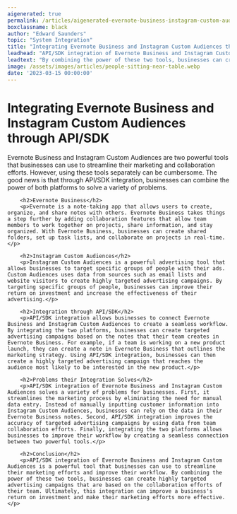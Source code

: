 ```yaml
---
aigenerated: true
permalink: /articles/aigenerated-evernote-business-instagram-custom-audiences
boxclassname: black
author: "Edward Saunders"
topic: "System Integration"
title: "Integrating Evernote Business and Instagram Custom Audiences through API/SDK"
leadhead: "API/SDK integration of Evernote Business and Instagram Custom Audiences is a powerful tool that businesses can use to streamline their marketing efforts and improve their workflow"
leadtext: "By combining the power of these two tools, businesses can create highly targeted advertising campaigns that are based on the collaboration efforts of their team. Ultimately, this integration can improve a business's return on investment and make their marketing efforts more effective."
image: /assets/images/articles/people-sitting-near-table.webp
date: '2023-03-15 00:00:00'
---
```

<div class="arttext">        <h1>Integrating Evernote Business and Instagram Custom Audiences through API/SDK</h1>
        <p>Evernote Business and Instagram Custom Audiences are two powerful tools that businesses can use to streamline their marketing and collaboration efforts. However, using these tools separately can be cumbersome. The good news is that through API/SDK integration, businesses can combine the power of both platforms to solve a variety of problems.</p>
        
        <h2>Evernote Business</h2>
        <p>Evernote is a note-taking app that allows users to create, organize, and share notes with others. Evernote Business takes things a step further by adding collaboration features that allow team members to work together on projects, share information, and stay organized. With Evernote Business, businesses can create shared folders, set up task lists, and collaborate on projects in real-time.</p>
        
        <h2>Instagram Custom Audiences</h2>
        <p>Instagram Custom Audiences is a powerful advertising tool that allows businesses to target specific groups of people with their ads. Custom Audiences uses data from sources such as email lists and website visitors to create highly targeted advertising campaigns. By targeting specific groups of people, businesses can improve their return on investment and increase the effectiveness of their advertising.</p>
        
        <h2>Integration through API/SDK</h2>
        <p>API/SDK integration allows businesses to connect Evernote Business and Instagram Custom Audiences to create a seamless workflow. By integrating the two platforms, businesses can create targeted advertising campaigns based on the notes that their team creates in Evernote Business. For example, if a team is working on a new product launch, they can create a note in Evernote Business that outlines the marketing strategy. Using API/SDK integration, businesses can then create a highly targeted advertising campaign that reaches the audience most likely to be interested in the new product.</p>
        
        <h2>Problems their Integration Solves</h2>
        <p>API/SDK integration of Evernote Business and Instagram Custom Audiences solves a variety of problems for businesses. First, it streamlines the marketing process by eliminating the need for manual data entry. Instead of manually inputting customer information into Instagram Custom Audiences, businesses can rely on the data in their Evernote Business notes. Second, API/SDK integration improves the accuracy of targeted advertising campaigns by using data from team collaboration efforts. Finally, integrating the two platforms allows businesses to improve their workflow by creating a seamless connection between two powerful tools.</p>
        
        <h2>Conclusion</h2>
        <p>API/SDK integration of Evernote Business and Instagram Custom Audiences is a powerful tool that businesses can use to streamline their marketing efforts and improve their workflow. By combining the power of these two tools, businesses can create highly targeted advertising campaigns that are based on the collaboration efforts of their team. Ultimately, this integration can improve a business's return on investment and make their marketing efforts more effective.</p>
</div>